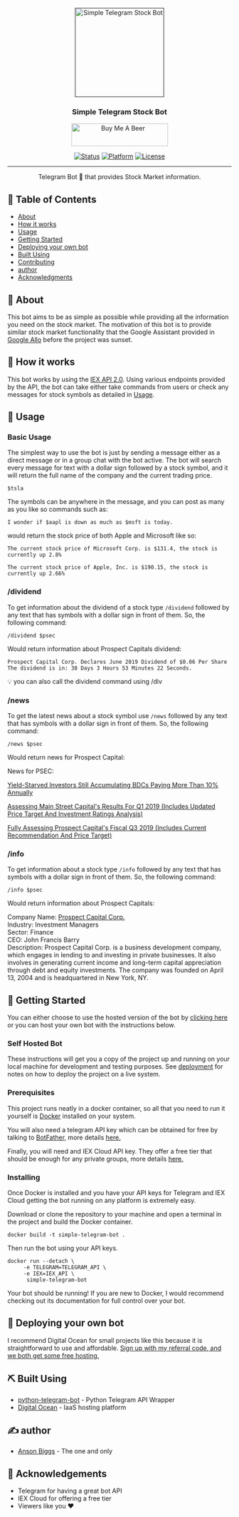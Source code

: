 <p align="center">
  <a href="" rel="noopener">
 <img width=200px height=200px src="https://assets.gitlab-static.net/uploads/-/system/project/avatar/10295651/TelegramLogo.jpg?width=64" alt="Simple Telegram Stock Bot"></a>
</p>

<h3 align="center">Simple Telegram Stock Bot</h3>

<div align="center">

<a href="https://www.buymeacoffee.com/Anson" target="_blank"><img src="https://cdn.buymeacoffee.com/buttons/default-orange.png" alt="Buy Me A Beer" style="height: 51px !important;width: 217px !important;" ></a>

[![Status](https://img.shields.io/badge/status-active-success.svg)]()
[![Platform](https://img.shields.io/badge/platform-Telegram-blue.svg)]()
[![License](https://img.shields.io/badge/license-MIT-blue.svg)](/LICENSE)

</div>

---

<p align="center"> Telegram Bot 🤖 that provides Stock Market information.
    <br> 
</p>

## 📝 Table of Contents

- [About](#about)
- [How it works](#working)
- [Usage](#usage)
- [Getting Started](#getting_started)
- [Deploying your own bot](#deployment)
- [Built Using](#built_using)
- [Contributing](../CONTRIBUTING.md)
- [author](#author)
- [Acknowledgments](#acknowledgement)

## 🧐 About <a name = "about"></a>

This bot aims to be as simple as possible while providing all the information you need on the stock market. The motivation of this bot is to provide similar stock market functionality that the Google Assistant provided in [Google Allo](https://gcemetery.co/google-allo/) before the project was sunset.

## 💭 How it works <a name = "working"></a>

This bot works by using the [IEX API 2.0](https://iexcloud.io/docs/api/). Using various endpoints provided by the API, the bot can take either take commands from users or check any messages for stock symbols as detailed in [Usage](#usage).

## 🎈 Usage <a name = "usage"></a>

### Basic Usage

The simplest way to use the bot is just by sending a message either as a direct message or in a group chat with the bot active. The bot will search every message for text with a dollar sign followed by a stock symbol, and it will return the full name of the company and the current trading price.

```
$tsla
```

The symbols can be anywhere in the message, and you can post as many as you like so commands such as:

```
I wonder if $aapl is down as much as $msft is today.
```

would return the stock price of both Apple and Microsoft like so:

```
The current stock price of Microsoft Corp. is $131.4, the stock is currently up 2.8%

The current stock price of Apple, Inc. is $190.15, the stock is currently up 2.66%
```

### /dividend

To get information about the dividend of a stock type `/dividend` followed by any text that has symbols with a dollar sign in front of them. So, the following command:

```
/dividend $psec
```

Would return information about Prospect Capitals dividend:

```
Prospect Capital Corp. Declares June 2019 Dividend of $0.06 Per Share
The dividend is in: 38 Days 3 Hours 53 Minutes 22 Seconds.
```

💡 you can also call the dividend command using /div

### /news

To get the latest news about a stock symbol use `/news` followed by any text that has symbols with a dollar sign in front of them. So, the following command:

```
/news $psec
```

Would return news for Prospect Capital:

News for PSEC:

[Yield-Starved Investors Still Accumulating BDCs Paying More Than 10% Annually](https://cloud.iexapis.com/v1/news/article/d994b8b5-9fbf-4ceb-afbe-e6defcfc6352)

[Assessing Main Street Capital's Results For Q1 2019 (Includes Updated Price Target And Investment Ratings Analysis)](https://cloud.iexapis.com/v1/news/article/e60899bc-5230-4388-a609-fc2b8736a7d4)

[Fully Assessing Prospect Capital's Fiscal Q3 2019 (Includes Current Recommendation And Price Target)](https://cloud.iexapis.com/v1/news/article/08881160-72c5-4f5d-885b-1751187d24eb)

### /info

To get information about a stock type `/info` followed by any text that has symbols with a dollar sign in front of them. So, the following command:

```
/info $psec
```

Would return information about Prospect Capitals:

Company Name: [Prospect Capital Corp.](http://www.prospectstreet.com/)  
Industry: Investment Managers  
Sector: Finance  
CEO: John Francis Barry  
Description: Prospect Capital Corp. is a business development company, which engages in lending to and investing in private businesses. It also involves in generating current income and long-term capital appreciation through debt and equity investments. The company was founded on April 13, 2004 and is headquartered in New York, NY.

## 🏁 Getting Started <a name = "getting_started"></a>

You can either choose to use the hosted version of the bot by [clicking here](https://t.me/SimpleStockBot) or you can host your own bot with the instructions below.

### Self Hosted Bot

These instructions will get you a copy of the project up and running on your local machine for development and testing purposes. See [deployment](#deployment) for notes on how to deploy the project on a live system.

### Prerequisites

This project runs neatly in a docker container, so all that you need to run it yourself is [Docker](https://hub.docker.com/?overlay=onboarding) installed on your system.

You will also need a telegram API key which can be obtained for free by talking to [BotFather](https://telegram.me/botfather), more details [here.](https://core.telegram.org/bots#3-how-do-i-create-a-bot)

Finally, you will need and IEX Cloud API key. They offer a free tier that should be enough for any private groups, more details [here.](https://iexcloud.io/)

### Installing

Once Docker is installed and you have your API keys for Telegram and IEX Cloud getting the bot running on any platform is extremely easy.

Download or clone the repository to your machine and open a terminal in the project and build the Docker container.

```
docker build -t simple-telegram-bot .
```

Then run the bot using your API keys.

```
docker run --detach \
     -e TELEGRAM=TELEGRAM_API \
     -e IEX=IEX_API \
      simple-telegram-bot
```

Your bot should be running! If you are new to Docker, I would recommend checking out its documentation for full control over your bot.

## 🚀 Deploying your own bot <a name = "deployment"></a>

I recommend Digital Ocean for small projects like this because it is straightforward to use and affordable. [Sign up with my referral code, and we both get some free hosting.](https://m.do.co/c/6b5df7ef55b6)

## ⛏️ Built Using <a name = "built_using"></a>

- [python-telegram-bot](https://python-telegram-bot.org/) - Python Telegram API Wrapper
- [Digital Ocean](https://www.digitalocean.com/) - IaaS hosting platform

## ✍️ author <a name = "author"></a>

- [Anson Biggs](https://blog.ansonbiggs.com/author/anson/) - The one and only

## 🎉 Acknowledgements <a name = "acknowledgement"></a>

- Telegram for having a great bot API
- IEX Cloud for offering a free tier
- Viewers like you ♥
